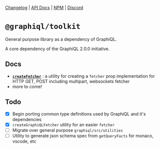 [Changelog](https://github.com/graphql/graphiql/blob/main/packages/graphql-toolkit/CHANGELOG.md) | [API Docs](https://graphiql-test.netlify.app/typedoc/modules/graphiql_toolkit.html) | [NPM](https://www.npmjs.com/package/@graphiql/toolkit) | [Discord](https://discord.gg/NP5vbPeUFp)

# `@graphiql/toolkit`

General purpose library as a dependency of GraphiQL.

A core dependency of the GraphiQL 2.0.0 initiative.

## Docs

- **[`createFetcher`](./docs/create-fetcher.md)** : a utility for creating a `fetcher` prop implementation for HTTP GET, POST including multipart, websockets fetcher
- more to come!

## Todo

- [x] Begin porting common type definitions used by GraphiQL and it's dependencies
- [x] `createGraphiQLFetcher` utility for an easier `fetcher`
- [ ] Migrate over general purpose `graphiql/src/utilities`
- [ ] Utility to generate json schema spec from `getQueryFacts` for monaco, vscode, etc
